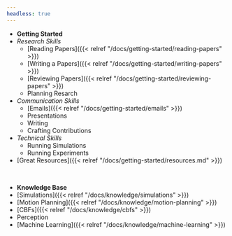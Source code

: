 ```yaml
---
headless: true
---
```


- **Getting Started**
- _Research Skills_
  - [Reading Papers]({{< relref "/docs/getting-started/reading-papers" >}})
  - [Writing a Papers]({{< relref "/docs/getting-started/writing-papers" >}})
  - [Reviewing Papers]({{< relref "/docs/getting-started/reviewing-papers" >}})
  - Planning Resarch
- _Communication Skills_
  - [Emails]({{< relref "/docs/getting-started/emails" >}})
  - Presentations
  - Writing
  - Crafting Contributions
- _Technical Skills_
  - Running Simulations
  - Running Experiments
- [Great Resources]({{< relref "/docs/getting-started/resources.md" >}})


<br />

- **Knowledge Base**
- [Simulations]({{< relref "/docs/knowledge/simulations" >}})
- [Motion Planning]({{< relref "/docs/knowledge/motion-planning" >}})
- [CBFs]({{< relref "/docs/knowledge/cbfs" >}})
- Perception
- [Machine Learning]({{< relref "/docs/knowledge/machine-learning" >}})

<br />


